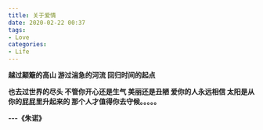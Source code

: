 ```yaml
---
title: 关于爱情
date: 2020-02-22 00:37
tags:
- Love
categories:
- Life
---
```


**越过颠簸的高山
游过湍急的河流
回归时间的起点**

<!--more-->

**也去过世界的尽头
不管你开心还是生气
美丽还是丑陋
爱你的人永远相信
太阳是从你的屁屁里升起来的
那个人才值得你去守候。。。。。**

**---《朱诺》**

